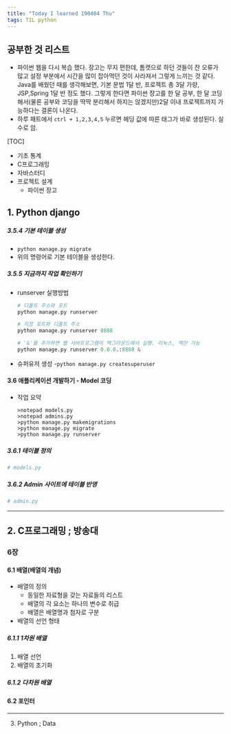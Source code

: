 ```yaml
---
title: "Today I learned 190404 Thu"
tags: TIL python
---
```


## 공부한 것 리스트
- 파이썬 웹을 다시 복습 했다. 장고는 무지 편한데, 톰캣으로 하던 것들이 잔 오류가 많고 설정 부분에서 시간을 많이 잡아먹던 것이 사라져서 그렇게 느끼는 것 같다. Java를 배웠던 때를 생각해보면, 기본 문법 1달 반, 프로젝트 총 3달 가량, JSP,Spring 1달 반 정도 했다. 그렇게 한다면 파이썬 쟝고를 한 달 공부, 한 달 코딩해서(물론 공부와 코딩을 딱딱 분리해서 하지는 않겠지만)2달 이내 프로젝트까지 가능하다는 결론이 나온다.
- 하루 패트에서 `ctrl + 1,2,3,4,5` 누르면 헤딩 값에 따른 태그가 바로 생성된다. 실수로 암.

[TOC]
- 기초 통계
- C프로그래밍
- 자바스터디
- 프로젝트 설계
	- 파이썬 장고

## 1. Python django

##### 3.5.4 기본 테이블 생성
- `python manage.py migrate`
- 위의 명령어로 기본 테이블을 생성한다.

##### 3.5.5 지금까지 작업 확인하기
- runserver 실행방법
	```python
	# 디폴트 주소와 포트
	python manage.py runserver

	# 지정 포트와 디폴트 주소
	python manage.py runserver 8888

	# '&'를 추가하면 웹 서버프로그램이 백그라운드에서 실행. 리눅스, 맥만 가능
	python manage.py runserver 0.0.0.:8888 &
	```

- 슈퍼유저 생성
	-`python manage.py createsuperuser`
	
#### 3.6 애플리케이션 개발하기 - Model 코딩
- 작업 요약
	```shell
	>notepad models.py
	>notepad admins.py
	>python manage.py makemigrations
	>python manage.py migrate
	>python manage.py runserver
	```

##### 3.6.1 테이블 정의
```python
# models.py
```
##### 3.6.2 Admin 사이트에 테이블 반영
```python
# admin.py
```

***
## 2. C프로그래밍 ; 방송대

### 6장

#### 6.1 배열(배열의 개념)
- 배열의 정의
	- 동일한 자료형을 갖는 자료들의 리스트
	- 배열의 각 요소는 하나의 변수로 취급
	- 배열은 배열명과 첨자로 구분
- 배열의 선언 형태

##### 6.1.1 1차원 배열
1. 배열 선언
2. 배열의 초기화


##### 6.1.2 다차원 배열


#### 6.2 포인터


***
3. Python ; Data

